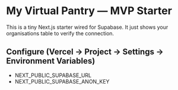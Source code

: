 

# My Virtual Pantry — MVP Starter

This is a tiny Next.js starter wired for Supabase.
It just shows your organisations table to verify the connection.

## Configure (Vercel → Project → Settings → Environment Variables)
- NEXT_PUBLIC_SUPABASE_URL
- NEXT_PUBLIC_SUPABASE_ANON_KEY

